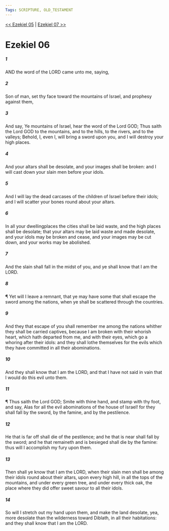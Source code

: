 ```yaml
---
Tags: SCRIPTURE, OLD_TESTAMENT
---
```


[<< Ezekiel 05](OLD_TESTAMENT/26_Ezekiel/Ezekiel_05.md) | [Ezekiel 07 >>](OLD_TESTAMENT/26_Ezekiel/Ezekiel_07.md)

# Ezekiel 06

##### 1

AND the word of the LORD came unto me, saying,

##### 2

Son of man, set thy face toward the mountains of Israel, and prophesy against them,

##### 3

And say, Ye mountains of Israel, hear the word of the Lord GOD; Thus saith the Lord GOD to the mountains, and to the hills, to the rivers, and to the valleys; Behold, I, even I, will bring a sword upon you, and I will destroy your high places.

##### 4

And your altars shall be desolate, and your images shall be broken: and I will cast down your slain men before your idols.

##### 5

And I will lay the dead carcases of the children of Israel before their idols; and I will scatter your bones round about your altars.

##### 6

In all your dwellingplaces the cities shall be laid waste, and the high places shall be desolate; that your altars may be laid waste and made desolate, and your idols may be broken and cease, and your images may be cut down, and your works may be abolished.

##### 7

And the slain shall fall in the midst of you, and ye shall know that I am the LORD.

##### 8

¶ Yet will I leave a remnant, that ye may have some that shall escape the sword among the nations, when ye shall be scattered through the countries.

##### 9

And they that escape of you shall remember me among the nations whither they shall be carried captives, because I am broken with their whorish heart, which hath departed from me, and with their eyes, which go a whoring after their idols: and they shall lothe themselves for the evils which they have committed in all their abominations.

##### 10

And they shall know that I am the LORD, and that I have not said in vain that I would do this evil unto them.

##### 11

¶ Thus saith the Lord GOD; Smite with thine hand, and stamp with thy foot, and say, Alas for all the evil abominations of the house of Israel! for they shall fall by the sword, by the famine, and by the pestilence.

##### 12

He that is far off shall die of the pestilence; and he that is near shall fall by the sword; and he that remaineth and is besieged shall die by the famine: thus will I accomplish my fury upon them.

##### 13

Then shall ye know that I am the LORD, when their slain men shall be among their idols round about their altars, upon every high hill, in all the tops of the mountains, and under every green tree, and under every thick oak, the place where they did offer sweet savour to all their idols.

##### 14

So will I stretch out my hand upon them, and make the land desolate, yea, more desolate than the wilderness toward Diblath, in all their habitations: and they shall know that I am the LORD.
